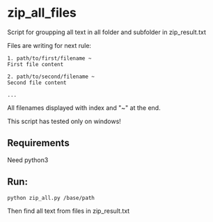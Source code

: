 # zip_all_files

Script for groupping all text in all folder and subfolder in zip_result.txt

Files are writing for next rule:

```
1. path/to/first/filename ~
First file content

2. path/to/second/filename ~
Second file content

...
```

All filenames displayed with index and "~" at the end.

This script has tested only on windows!

## Requirements

Need python3

## Run:

```
python zip_all.py /base/path
```

Then find all text from files in zip_result.txt
